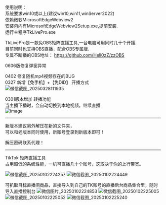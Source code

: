使用说明：<br>
系统要求win10或以上(建议win10,win11,winServer2022)<br>
依赖微软MicrosoftEdgeWebview2<br>
安装包内有MicrosoftEdgeWebview2Setup.exe,提前安装.<br>
运行主程序TkLivePro.exe<br>

TkLivePro是一款免OBS矩阵直播工具,一台电脑可用同时几十个开播.<br>
目前同时也支持OBS直播，配合OBS专属版.<br>
专属不断播的OBS地址： https://github.com/Hell0zZ/zzOBS <br>

0606版修复弹窗异常

0402 修复随机mp4视频存在的BUG <br>
0327 新增【免手机】+【免DID】 开播方式 <br>
![微信截图_20250328111935](https://github.com/user-attachments/assets/63656442-260f-4a17-b932-04dedd64e798)

0301版本增加 转播功能 <br>
当主播下播时，会自动切换到本地视频，继续直播 <br>
![image](https://github.com/user-attachments/assets/4cf85a13-f315-4753-bfc6-3959bed21513)

---------------------------------------------------------------------------------------------
新版本建议另外解压在新的文件夹， <br>
可以和老版本同时使用，新账号登录到新版本即可！<br>

解压密码联系代理！<br>



---------------------------------------------------------------------------------------------

TikTok 矩阵直播工具<br>
占用超低的系统性能，一机可直播几十个账号，这取决于你的上行带宽。<br>

![微信截图_20250102224257](https://github.com/user-attachments/assets/c2115c7b-7369-41c4-bfe5-a5789e9ce94d)
![微信截图_20250102224449](https://github.com/user-attachments/assets/dc3416d3-82eb-4ce5-b371-59d220b15e5d)

可扒取目标直播间商品，直接导入到自己的TK账号的直播后台商品集合里，随时导入直播控制台
![微信图片_20250102224853](https://github.com/user-attachments/assets/cf4906ef-6ba9-486d-b067-0c35a46bd6b4)
![微信截图_20250102225005](https://github.com/user-attachments/assets/8af0bb5e-db0d-40bd-a81e-61612c4231ff)
![微信截图_20250102225052](https://github.com/user-attachments/assets/cd7c3945-07c2-45cf-ba12-8d5f8022e310)
![微信截图_20250102225240](https://github.com/user-attachments/assets/782f3a98-c7c4-4d61-87cc-ef9955e23303)

